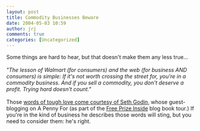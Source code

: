 ```yaml
---
layout: post
title: Commodity Businesses Beware
date: 2004-05-03 10:59
author: jrj
comments: true
categories: [Uncategorized]
---
```

Some things are hard to hear, but that doesn't make them any less true...<br /><br />*"The lesson of Walmart (for consumers) and the web (for business AND consumers) is simple: If it's not worth crossing the street for, you're in a commodity business. And if you sell a commodity, you don't deserve a profit. Trying hard doesn't count."*<br /><br />Those <a href="http://www.apennyfor.com/movable_weblog/000329.html" target="_blank">words of tough love come courtesy of Seth Godin</a>, whose guest-blogging on A Penny For (as part of the <a href="http://www.amazon.com/exec/obidos/ASIN/1591840414/jrjcriticaldo-20?dev-t=mason-wrapper%26camp=2025%26link_code=xm2">Free Prize Inside</a> blog book tour.) If you're in the kind of business he describes those words will sting, but you need to consider them: he's right.
